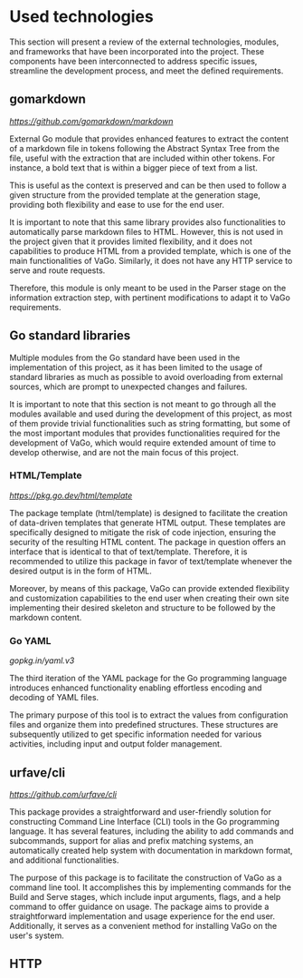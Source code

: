 # Used technologies

This section will present a review of the external technologies, modules, and frameworks that have been incorporated
into the project. These components have been interconnected to address specific issues, streamline the development
process, and meet the defined requirements.

## gomarkdown

_https://github.com/gomarkdown/markdown_

External Go module that provides enhanced features to extract the content of a markdown file in tokens following the
Abstract Syntax Tree from the file, useful with the extraction that are included within other tokens. For instance, a
bold text that is within a bigger piece of text from a list.

This is useful as the context is preserved and can be then used to follow a given structure from the provided template
at the generation stage, providing both flexibility and ease to use for the end user.

It is important to note that this same library provides also functionalities to automatically parse markdown files to
HTML. However, this is not used in the project given that it provides limited flexibility, and it does not capabilities
to produce HTML from a provided template, which is one of the main functionalities of VaGo. Similarly, it does not have
any HTTP service to serve and route requests.

Therefore, this module is only meant to be used in the Parser stage on the information extraction step, with pertinent
modifications to adapt it to VaGo requirements.

## Go standard libraries

Multiple modules from the Go standard have been used in the implementation of this project, as it has been limited to
the usage of standard libraries as much as possible to avoid overloading from external sources, which are prompt to
unexpected changes and failures.

It is important to note that this section is not meant to go through all the modules available and used during the
development of this project, as most of them provide trivial functionalities such as string formatting, but some of the
most important modules that provides functionalities required for the development of VaGo, which would require extended
amount of time to develop otherwise, and are not the main focus of this project.

### HTML/Template

_https://pkg.go.dev/html/template_

The package template (html/template) is designed to facilitate the creation of data-driven templates that generate HTML
output. These templates are specifically designed to mitigate the risk of code injection, ensuring the security of the
resulting HTML content. The package in question offers an interface that is identical to that of text/template.
Therefore, it is recommended to utilize this package in favor of text/template whenever the desired output is in the
form of HTML.

Moreover, by means of this package, VaGo can provide extended flexibility and customization capabilities to the end user
when creating their own site implementing their desired skeleton and structure to be followed by the markdown content.

### Go YAML

_gopkg.in/yaml.v3_

The third iteration of the YAML package for the Go programming language introduces enhanced functionality enabling
effortless encoding and decoding of YAML files.

The primary purpose of this tool is to extract the values from configuration files and organize them into predefined
structures. These structures are subsequently utilized to get specific information needed for various activities,
including input and output folder management.

## urfave/cli

_https://github.com/urfave/cli_

This package provides a straightforward and user-friendly solution for constructing Command Line Interface (CLI) tools
in the Go programming language. It has several features, including the ability to add commands and subcommands, support
for alias and prefix matching systems, an automatically created help system with documentation in markdown format, and
additional functionalities.

The purpose of this package is to facilitate the construction of VaGo as a command line tool. It accomplishes this by
implementing commands for the Build and Serve stages, which include input arguments, flags, and a help command to offer
guidance on usage. The package aims to provide a straightforward implementation and usage experience for the end user.
Additionally, it serves as a convenient method for installing VaGo on the user's system.

## HTTP 


